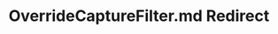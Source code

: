 ---
title: OverrideCaptureFilter.md Redirect
redirect_to: /Pages/StereoKit/Renderer/OverrideCaptureFilter.html
---